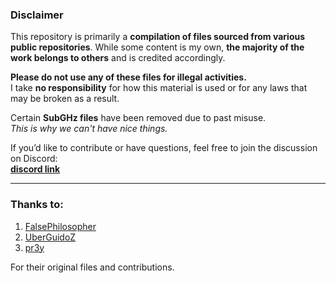 ### Disclaimer

This repository is primarily a **compilation of files sourced from various public repositories**. While some content is my own, **the majority of the work belongs to others** and is credited accordingly.

**Please do not use any of these files for illegal activities.**  
I take **no responsibility** for how this material is used or for any laws that may be broken as a result.

Certain **SubGHz files** have been removed due to past misuse.  
_This is why we can't have nice things._

If you’d like to contribute or have questions, feel free to join the discussion on Discord:  
**[discord link](https://discord.gg/svcybf96)**

---

### Thanks to:

1. [FalsePhilosopher](https://github.com/FalsePhilosopher)  
2. [UberGuidoZ](https://github.com/UberGuidoZ)  
3. [pr3y](https://github.com/pr3y/Bruce/tree/main/sd_files)  

For their original files and contributions.
